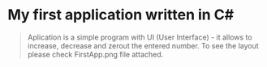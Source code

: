 # My first application written in C# 

> Aplication is a simple program with UI (User Interface) - it allows to increase, decrease and zerout the entered number.
> To see the layout please check FirstApp.png file attached.

